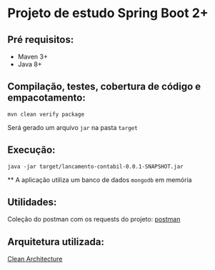 # Projeto de estudo Spring Boot 2+

## Pré requisitos:

* Maven 3+
* Java 8+

## Compilação, testes, cobertura de código e empacotamento:

`mvn clean verify package`

Será gerado um arquivo `jar` na pasta `target`

## Execução:

`java -jar target/lancamento-contabil-0.0.1-SNAPSHOT.jar`

** A aplicação utiliza um banco de dados `mongodb` em memória

## Utilidades:

Coleção do postman com os requests do projeto: [postman](lancamentos_contabeis.postman_collection.json)

## Arquitetura utilizada:

[Clean Architecture](https://8thlight.com/blog/uncle-bob/2012/08/13/the-clean-architecture.html)